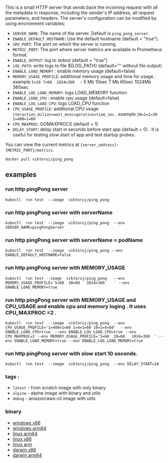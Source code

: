 This is a small HTTP server that sends back the incoming request with all the metadata in response, including the sender's IP address, all request parameters, and headers. The server's configuration can be modified by using environment variables:

- `SERVER_NAME`: The name of the server. Default is `ping_pong_server`.
- `ENABLE_DEFAULT_HOSTNAME`: Use the default hostname (default = "true").
- `SRV_PORT`: The port on which the server is running.
- `METRIC_PORT`: The port where server metrics are available in Prometheus format.
- `ENABLE_OUTPUT`: log to stdout (default = "true")
- `LOG_PATH`: write logs to file ${LOG_PATH} (default=""  without file output)
- `ENABLE_LOAD_MEMORY` : enable memory usage (default=false)
- `MEMORY_USAGE_PROFILE`: additional memory usage  and time for usage . example `5=10 7=60  1024=360  ` - 5 Mb 10sec  7 Mb 60sec 1024Mb 360sec
- `ENABLE_LOG_LOAD_MEMORY`: logs LOAD_MEMORY function
- `ENABLE_LOAD_CPU` : enable cpu usage (default=false)
- `ENABLE_LOG_LOAD_CPU`: logs LOAD_CPU function
- `CPU_USAGE_PROFILE`: additional CPU usage `iteraction_milion=wait_msec=gorutins=time_sec` . example  `10=1=1=30  1=400=1=60`
- `CPU_MAXPROC`: GOMAXPROCS (default = 1)
- `DELAY_START`: delay start in seconds before start app (default = 0) . It is useful for testing slow start of app and test startup probes.

You can view the current metrics at `{server_address}:{METRIC_PORT}/metrics`.

`docker pull viktoruj/ping_pong`

##  examples

### run http pingPong server
```
kubectl  run test  --image  viktoruj/ping_pong
```

### run http pingPong server  with serverName
```
kubectl  run test  --image  viktoruj/ping_pong  --env SERVER_NAME=pingPongServer
```
### run http pingPong server  with serverName  = podName
```
kubectl  run test  --image  viktoruj/ping_pong --env ENABLE_DEFAULT_HOSTNAME=false
```


### run http pingPong server  with MEMORY_USAGE
```
kubectl  run test --image  viktoruj/ping_pong   --env MEMORY_USAGE_PROFILE='5=60  20=60   1024=360    ' --env ENABLE_LOAD_MEMORY=true
```
### run http pingPong server  with MEMORY_USAGE and CPU_USAGE  and enable cpu and memory loging . It uses CPU_MAXPROC =2 .
```
kubectl  run test  --image  viktoruj/ping_pong  --env CPU_USAGE_PROFILE='1=400=1=60 1=4=1=60 10=1=4=60'  --env ENABLE_LOAD_CPU=true  --env ENABLE_LOG_LOAD_CPU=true --env CPU_MAXPROC=2 --env MEMORY_USAGE_PROFILE='5=60  20=60   1024=360  ' --env ENABLE_LOAD_MEMORY=true --env ENABLE_LOG_LOAD_MEMORY=true
```

### run http pingPong server  with slow start 10 seconds.
```
kubectl  run test  --image  viktoruj/ping_pong  --env DELAY_START=10
```

### tags :
- `latest` - from scratch image with only binary
- `alpine` - alpine image with binary and utils
- `debug` - amazon/aws-cli image with utils


### binary
- [windows x86](https://sre-platform.aws-guru.com/download/pingpong/ping-pong-windows-amd64.exe)
- [windows arm64](https://sre-platform.aws-guru.com/download/pingpong/ping-pong-windows-arm64.exe)
- [linux arm64](https://sre-platform.aws-guru.com/download/pingpong/ping-pong-linux-arm64)
- [linux x86](https://sre-platform.aws-guru.com/download/pingpong/ping-pong-linux-amd64)
- [linux arm](https://sre-platform.aws-guru.com/download/pingpong/ping-pong-linux-arm)
- [darwin x86](https://sre-platform.aws-guru.com/download/pingpong/ping-pong-darwin-amd64)
- [darwin arm64](https://sre-platform.aws-guru.com/download/pingpong/ping-pong-darwin-arm64)